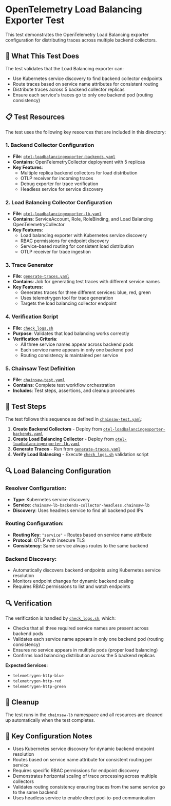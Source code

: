 # OpenTelemetry Load Balancing Exporter Test

This test demonstrates the OpenTelemetry Load Balancing exporter configuration for distributing traces across multiple backend collectors.

## 🎯 What This Test Does

The test validates that the Load Balancing exporter can:
- Use Kubernetes service discovery to find backend collector endpoints
- Route traces based on service name attributes for consistent routing
- Distribute traces across 5 backend collector replicas
- Ensure each service's traces go to only one backend pod (routing consistency)

## 📋 Test Resources

The test uses the following key resources that are included in this directory:

### 1. Backend Collector Configuration
- **File**: [`otel-loadbalancingexporter-backends.yaml`](./otel-loadbalancingexporter-backends.yaml)
- **Contains**: OpenTelemetryCollector deployment with 5 replicas
- **Key Features**:
  - Multiple replica backend collectors for load distribution
  - OTLP receiver for incoming traces
  - Debug exporter for trace verification
  - Headless service for service discovery

### 2. Load Balancing Collector Configuration
- **File**: [`otel-loadbalancingexporter-lb.yaml`](./otel-loadbalancingexporter-lb.yaml)
- **Contains**: ServiceAccount, Role, RoleBinding, and Load Balancing OpenTelemetryCollector
- **Key Features**:
  - Load balancing exporter with Kubernetes service discovery
  - RBAC permissions for endpoint discovery
  - Service-based routing for consistent load distribution
  - OTLP receiver for trace ingestion

### 3. Trace Generator
- **File**: [`generate-traces.yaml`](./generate-traces.yaml)
- **Contains**: Job for generating test traces with different service names
- **Key Features**:
  - Generates traces for three different services: blue, red, green
  - Uses telemetrygen tool for trace generation
  - Targets the load balancing collector endpoint

### 4. Verification Script
- **File**: [`check_logs.sh`](./check_logs.sh)
- **Purpose**: Validates that load balancing works correctly
- **Verification Criteria**:
  - All three service names appear across backend pods
  - Each service name appears in only one backend pod
  - Routing consistency is maintained per service

### 5. Chainsaw Test Definition
- **File**: [`chainsaw-test.yaml`](./chainsaw-test.yaml)
- **Contains**: Complete test workflow orchestration
- **Includes**: Test steps, assertions, and cleanup procedures

## 🚀 Test Steps

The test follows this sequence as defined in [`chainsaw-test.yaml`](./chainsaw-test.yaml):

1. **Create Backend Collectors** - Deploy from [`otel-loadbalancingexporter-backends.yaml`](./otel-loadbalancingexporter-backends.yaml)
2. **Create Load Balancing Collector** - Deploy from [`otel-loadbalancingexporter-lb.yaml`](./otel-loadbalancingexporter-lb.yaml)
3. **Generate Traces** - Run from [`generate-traces.yaml`](./generate-traces.yaml)
4. **Verify Load Balancing** - Execute [`check_logs.sh`](./check_logs.sh) validation script

## 🔍 Load Balancing Configuration

### Resolver Configuration:
- **Type**: Kubernetes service discovery
- **Service**: `chainsaw-lb-backends-collector-headless.chainsaw-lb`
- **Discovery**: Uses headless service to find all backend pod IPs

### Routing Configuration:
- **Routing Key**: `"service"` - Routes based on service name attribute
- **Protocol**: OTLP with insecure TLS
- **Consistency**: Same service always routes to the same backend

### Backend Discovery:
- Automatically discovers backend endpoints using Kubernetes service resolution
- Monitors endpoint changes for dynamic backend scaling
- Requires RBAC permissions to list and watch endpoints

## 🔍 Verification

The verification is handled by [`check_logs.sh`](./check_logs.sh), which:
- Checks that all three required service names are present across backend pods
- Validates each service name appears in only one backend pod (routing consistency)
- Ensures no service appears in multiple pods (proper load balancing)
- Confirms load balancing distribution across the 5 backend replicas

**Expected Services:**
- `telemetrygen-http-blue`
- `telemetrygen-http-red`
- `telemetrygen-http-green`

## 🧹 Cleanup

The test runs in the `chainsaw-lb` namespace and all resources are cleaned up automatically when the test completes.

## 📝 Key Configuration Notes

- Uses Kubernetes service discovery for dynamic backend endpoint resolution
- Routes based on service name attribute for consistent routing per service
- Requires specific RBAC permissions for endpoint discovery
- Demonstrates horizontal scaling of trace processing across multiple collectors
- Validates routing consistency ensuring traces from the same service go to the same backend
- Uses headless service to enable direct pod-to-pod communication